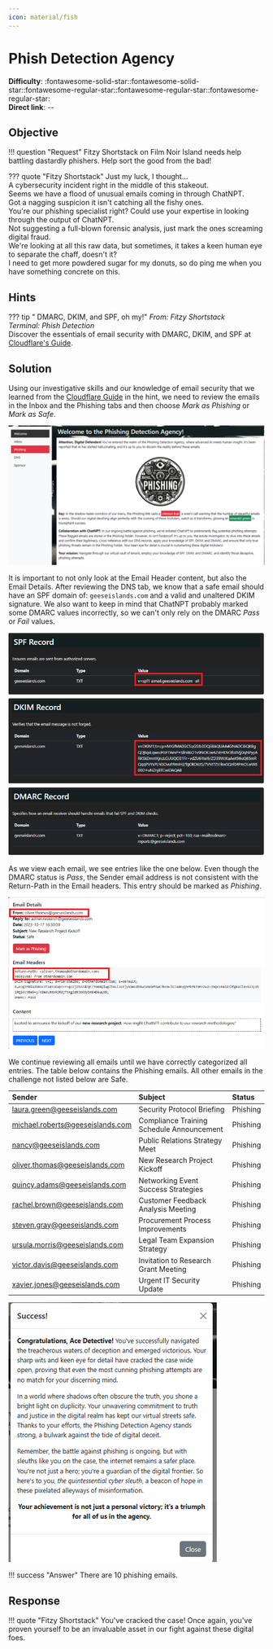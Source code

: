 ```yaml
---
icon: material/fish
---
```


# Phish Detection Agency

**Difficulty**: :fontawesome-solid-star::fontawesome-solid-star::fontawesome-regular-star::fontawesome-regular-star::fontawesome-regular-star:<br/>
**Direct link**: --

## Objective

!!! question "Request"
    Fitzy Shortstack on Film Noir Island needs help battling dastardly phishers. Help sort the good from the bad!

??? quote "Fitzy Shortstack"
    Just my luck, I thought...<br/>
    A cybersecurity incident right in the middle of this stakeout.<br/>
    Seems we have a flood of unusual emails coming in through ChatNPT.<br/>
    Got a nagging suspicion it isn't catching all the fishy ones.<br/>
    You're our phishing specialist right? Could use your expertise in looking through the output of ChatNPT.<br/>
    Not suggesting a full-blown forensic analysis, just mark the ones screaming digital fraud.<br/>
    We're looking at all this raw data, but sometimes, it takes a keen human eye to separate the chaff, doesn't it?<br/>
    I need to get more powdered sugar for my donuts, so do ping me when you have something concrete on this.<br/>

## Hints

??? tip " DMARC, DKIM, and SPF, oh my!"
    *From: Fitzy Shortstack*<br/>
    *Terminal: Phish Detection*<br/>
    Discover the essentials of email security with DMARC, DKIM, and SPF at [Cloudflare's Guide](https://www.cloudflare.com/learning/email-security/dmarc-dkim-spf/).

## Solution
Using our investigative skills and our knowledge of email security that we learned from the [Cloudflare Guide](https://www.cloudflare.com/learning/email-security/dmarc-dkim-spf/) in the hint, we need to review the emails in the Inbox and the Phishing tabs and then choose *Mark as Phishing* or *Mark as Safe*.

![phishbegin](../img/objectives/o13/phishingstart.png)

It is important to not only look at the Email Header content, but also the Email Details.
After reviewing the DNS tab, we know that a safe email should have an SPF domain of: `geeseislands.com` and a valid and unaltered DKIM signature. We also want to keep in mind that ChatNPT probably marked some DMARC values incorrectly, so we can't only rely on the DMARC *Pass* or *Fail* values.

![ohishdns](../img/objectives/o13/phishDNS.png)

As we view each email, we see entries like the one below. Even though the DMARC status is *Pass*, the Sender email address is not consistent with the Return-Path in the Email headers. This entry should be marked as *Phishing*.

![phishphish](../img/objectives/o13/phishphish.png)

We continue reviewing all emails until we have correctly categorized all entries. The table below contains the Phishing emails. All other emails in the challenge not listed below are Safe.

| Sender               | Subject               | Status                          |
| :------------------- | :-------------------- | :------------------------------ |
| laura.green@geeseislands.com      | Security Protocol Briefing        | Phishing        |
| michael.roberts@geeseislands.com     | Compliance Training Schedule Announcement | Phishing          |
| nancy@geeseislands.com | Public Relations Strategy Meet | Phishing |
| oliver.thomas@geeseislands.com   | New Research Project Kickoff    | Phishing      |
| quincy.adams@geeseislands.com | Networking Event Success Strategies    | Phishing |
| rachel.brown@geeseislands.com       | Customer Feedback Analysis Meeting    | Phishing     |
| steven.gray@geeseislands.com | Procurement Process Improvements | Phishing |
| ursula.morris@geeseislands.com |  Legal Team Expansion Strategy | Phishing |
| victor.davis@geeseislands.com | Invitation to Research Grant Meeting | Phishing |
| xavier.jones@geeseislands.com | Urgent IT Security Update | Phishing |

![phishwin](../img/objectives/o13/phishwin.png)


!!! success "Answer"
    There are 10 phishing emails.

## Response

!!! quote "Fitzy Shortstack"
    You've cracked the case! Once again, you've proven yourself to be an invaluable asset in our fight against these digital foes.

